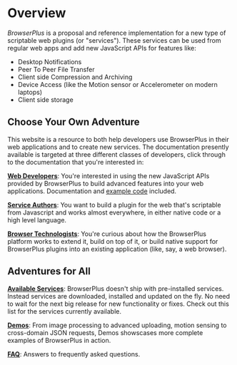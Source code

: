 # Overview

*BrowserPlus* is a proposal and reference implementation for a new
type of scriptable web plugins (or "services").  These services can be
used from regular web apps and add new JavaScript APIs for features like:
 
+ Desktop Notifications
+ Peer To Peer File Transfer
+ Client side Compression and Archiving
+ Device Access (like the Motion sensor or Accelerometer on modern laptops) 
+ Client side storage

## Choose Your Own Adventure 

This website is a resource to both help developers use BrowserPlus in
their web applications and to create new services.  The documentation
presently available is targeted at three different classes of
developers, click through to the documentation that you're interested
in:

**[Web Developers](/docs/web_dev/)**: You're interested in
using the new JavaScript APIs provided by BrowserPlus to build advanced
features into your web applications.  Documentation and 
[example code](/docs/web_dev/example_code/) included.

**[Service Authors](/docs/service_dev/)**: You want to build a plugin
for the web that's scriptable from Javascript and works almost
everywhere, in either native code or a high level language.

**[Browser Technologists](/docs/platform/)**: You're
curious about how the BrowserPlus platform works to extend it, build
on top of it, or build native support for BrowserPlus plugins into an
existing application (like, say, a web browser).

## Adventures for All

**[Available Services](/docs/services/)**: BrowserPlus doesn't ship with
pre-installed services. Instead services are downloaded, installed and
updated on the fly. No need to wait for the next big release for new
functionality or fixes.  Check out this list for the services currently
available.


**[Demos](/docs/demos/)**: From image processing to advanced uploading,
motion sensing to cross-domain JSON requests, Demos showscases more
complete examples of BrowserPlus in action.

**[FAQ](/docs/FAQ/)**: Answers to frequently asked questions.